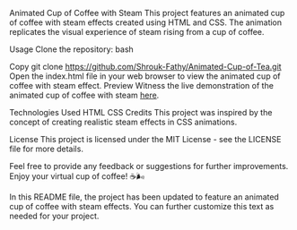 Animated Cup of Coffee with Steam
This project features an animated cup of coffee with steam effects created using HTML and CSS. The animation replicates the visual experience of steam rising from a cup of coffee.

Usage
Clone the repository:
bash

Copy
git clone https://github.com/Shrouk-Fathy/Animated-Cup-of-Tea.git
Open the index.html file in your web browser to view the animated cup of coffee with steam effect.
Preview
Witness the live demonstration of the animated cup of coffee with steam [here](https://shrouk-fathy.github.io/Animated-Cup-of-Coffee/).

Technologies Used
HTML
CSS
Credits
This project was inspired by the concept of creating realistic steam effects in CSS animations.

License
This project is licensed under the MIT License - see the LICENSE file for more details.

Feel free to provide any feedback or suggestions for further improvements. Enjoy your virtual cup of coffee! ☕🌬️

In this README file, the project has been updated to feature an animated cup of coffee with steam effects. You can further customize this text as needed for your project.
